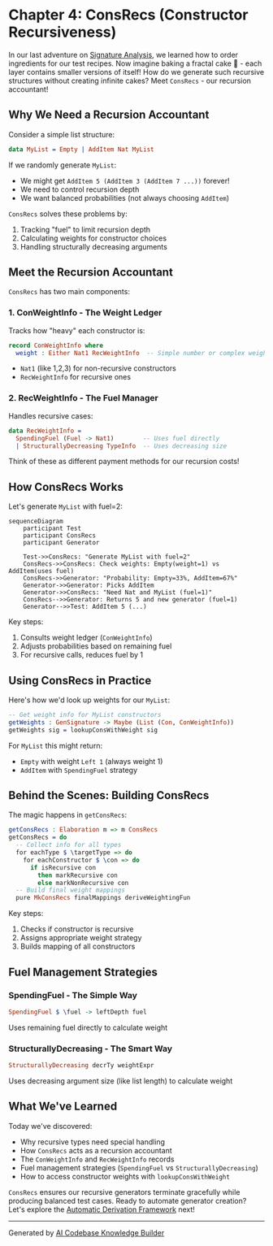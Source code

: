 # Chapter 4: ConsRecs (Constructor Recursiveness)

In our last adventure on [Signature Analysis](03_signature_analysis_.md), we learned how to order ingredients for our test recipes. Now imagine baking a fractal cake 🎂 - each layer contains smaller versions of itself! How do we generate such recursive structures without creating infinite cakes? Meet `ConsRecs` - our recursion accountant!

## Why We Need a Recursion Accountant

Consider a simple list structure:
```idris
data MyList = Empty | AddItem Nat MyList
```

If we randomly generate `MyList`:
- We might get `AddItem 5 (AddItem 3 (AddItem 7 ...))` forever!
- We need to control recursion depth
- We want balanced probabilities (not always choosing `AddItem`)

`ConsRecs` solves these problems by:
1. Tracking "fuel" to limit recursion depth
2. Calculating weights for constructor choices
3. Handling structurally decreasing arguments

## Meet the Recursion Accountant

`ConsRecs` has two main components:

### 1. ConWeightInfo - The Weight Ledger
Tracks how "heavy" each constructor is:
```idris
record ConWeightInfo where
  weight : Either Nat1 RecWeightInfo  -- Simple number or complex weight
```

- `Nat1` (like 1,2,3) for non-recursive constructors
- `RecWeightInfo` for recursive ones

### 2. RecWeightInfo - The Fuel Manager
Handles recursive cases:
```idris
data RecWeightInfo = 
  SpendingFuel (Fuel -> Nat1)        -- Uses fuel directly
  | StructurallyDecreasing TypeInfo  -- Uses decreasing size
```

Think of these as different payment methods for our recursion costs!

## How ConsRecs Works

Let's generate `MyList` with fuel=2:
```mermaid
sequenceDiagram
    participant Test
    participant ConsRecs
    participant Generator
    
    Test->>ConsRecs: "Generate MyList with fuel=2"
    ConsRecs->>ConsRecs: Check weights: Empty(weight=1) vs AddItem(uses fuel)
    ConsRecs->>Generator: "Probability: Empty=33%, AddItem=67%"
    Generator->>Generator: Picks AddItem
    Generator->>ConsRecs: "Need Nat and MyList (fuel=1)"
    ConsRecs-->>Generator: Returns 5 and new generator (fuel=1)
    Generator-->>Test: AddItem 5 (...)
```

Key steps:
1. Consults weight ledger (`ConWeightInfo`)
2. Adjusts probabilities based on remaining fuel
3. For recursive calls, reduces fuel by 1

## Using ConsRecs in Practice

Here's how we'd look up weights for our `MyList`:

```idris
-- Get weight info for MyList constructors
getWeights : GenSignature -> Maybe (List (Con, ConWeightInfo))
getWeights sig = lookupConsWithWeight sig
```

For `MyList` this might return:
- `Empty` with weight `Left 1` (always weight 1)
- `AddItem` with `SpendingFuel` strategy

## Behind the Scenes: Building ConsRecs

The magic happens in `getConsRecs`:

```idris
getConsRecs : Elaboration m => m ConsRecs
getConsRecs = do
  -- Collect info for all types
  for eachType $ \targetType => do
    for eachConstructor $ \con => do
      if isRecursive con
        then markRecursive con
        else markNonRecursive con
  -- Build final weight mappings
  pure MkConsRecs finalMappings deriveWeightingFun
```

Key steps:
1. Checks if constructor is recursive
2. Assigns appropriate weight strategy
3. Builds mapping of all constructors

## Fuel Management Strategies

### SpendingFuel - The Simple Way
```idris
SpendingFuel $ \fuel -> leftDepth fuel
```
Uses remaining fuel directly to calculate weight

### StructurallyDecreasing - The Smart Way
```idris
StructurallyDecreasing decrTy weightExpr
```
Uses decreasing argument size (like list length) to calculate weight

## What We've Learned

Today we've discovered:
- Why recursive types need special handling
- How `ConsRecs` acts as a recursion accountant
- The `ConWeightInfo` and `RecWeightInfo` records
- Fuel management strategies (`SpendingFuel` vs `StructurallyDecreasing`)
- How to access constructor weights with `lookupConsWithWeight`

`ConsRecs` ensures our recursive generators terminate gracefully while producing balanced test cases. Ready to automate generator creation? Let's explore the [Automatic Derivation Framework](05_automatic_derivation_framework_.md) next!

---

Generated by [AI Codebase Knowledge Builder](https://github.com/The-Pocket/Tutorial-Codebase-Knowledge)